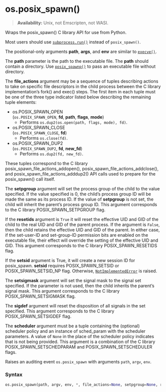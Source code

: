 # os.posix_spawn()

> **Availability:** Unix, not Emscripten, not WASI.

Wraps the posix_spawn() C library API for use from Python.

Most users should use [`subprocess.run()`](/modules/subprocess/) instead of `posix_spawn()`.

The positional-only arguments **path**, **args**, and **env** are similar to [`execve()`](/modules/os/execve.md).

The **path** parameter is the path to the executable file. The **path** should contain a directory. Use [`posix_spawnp()`](/modules/os/posix_spawnp.md) to pass an executable file without directory.

The **file_actions** argument may be a sequence of tuples describing actions to take on specific file descriptors in the child process between the C library implementation’s fork() and exec() steps. The first item in each tuple must be one of the three type indicator listed below describing the remaining tuple elements:

* os.POSIX_SPAWN_OPEN  
(`os.POSIX_SPAWN_OPEN`, **fd**, **path**, **flags**, **mode**)  
    - Performs `os.dup2(os.open(path, flags, mode), fd)`.
* os.POSIX_SPAWN_CLOSE  
(`os.POSIX_SPAWN_CLOSE`, **fd**)  
    - Performs `os.close(fd)`.
* os.POSIX_SPAWN_DUP2  
(`os.POSIX_SPAWN_DUP2`, **fd**, **new_fd**)  
    - Performs `os.dup2(fd, new_fd)`.

These tuples correspond to the C library posix_spawn_file_actions_addopen(), posix_spawn_file_actions_addclose(), and posix_spawn_file_actions_adddup2() API calls used to prepare for the posix_spawn() call itself.

The **setpgroup** argument will set the process group of the child to the value specified. If the value specified is 0, the child’s process group ID will be made the same as its process ID. If the value of **setpgroup** is not set, the child will inherit the parent’s process group ID. This argument corresponds to the C library POSIX_SPAWN_SETPGROUP flag.

If the **resetids** argument is `True` it will reset the effective UID and GID of the child to the real UID and GID of the parent process. If the argument is `False`, then the child retains the effective UID and GID of the parent. In either case, if the set-user-ID and set-group-ID permission bits are enabled on the executable file, their effect will override the setting of the effective UID and GID. This argument corresponds to the C library POSIX_SPAWN_RESETIDS flag.

If the **setsid** argument is True, it will create a new session ID for posix_spawn. **setsid** requires POSIX_SPAWN_SETSID or POSIX_SPAWN_SETSID_NP flag. Otherwise, [`NotImplementedError`](/exceptions/NotImplementedError.md) is raised.

The **setsigmask** argument will set the signal mask to the signal set specified. If the parameter is not used, then the child inherits the parent’s signal mask. This argument corresponds to the C library POSIX_SPAWN_SETSIGMASK flag.

The **sigdef** argument will reset the disposition of all signals in the set specified. This argument corresponds to the C library POSIX_SPAWN_SETSIGDEF flag.

The **scheduler** argument must be a tuple containing the (optional) scheduler policy and an instance of sched_param with the scheduler parameters. A value of `None` in the place of the scheduler policy indicates that is not being provided. This argument is a combination of the C library POSIX_SPAWN_SETSCHEDPARAM and POSIX_SPAWN_SETSCHEDULER flags.

Raises an auditing event `os.posix_spawn` with arguments `path`, `argv`, `env`.

### Syntax

```python
os.posix_spawn(path, argv, env, *, file_actions=None, setpgroup=None, resetids=False, setsid=False, setsigmask=(), setsigdef=(), scheduler=None)
```
